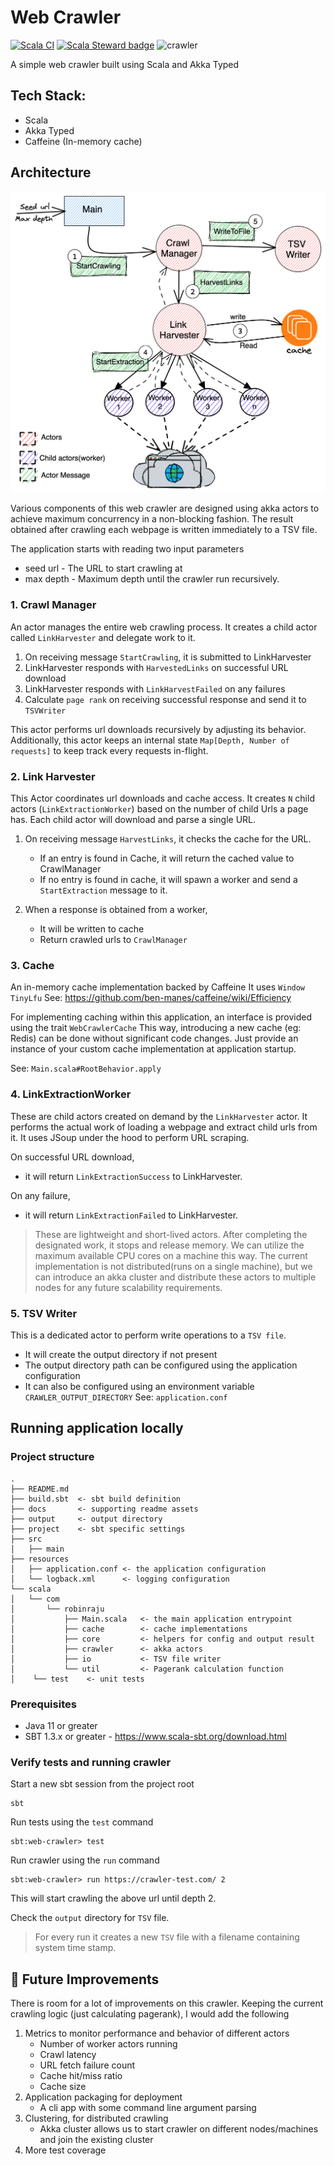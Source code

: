# Web Crawler

[![Scala CI](https://github.com/robinraju/web-crawler/actions/workflows/scala.yml/badge.svg)](https://github.com/robinraju/web-crawler/actions/workflows/scala.yml)
[![Scala Steward badge](https://img.shields.io/badge/Scala_Steward-helping-blue.svg?style=flat&logo=data:image/png;base64,iVBORw0KGgoAAAANSUhEUgAAAA4AAAAQCAMAAAARSr4IAAAAVFBMVEUAAACHjojlOy5NWlrKzcYRKjGFjIbp293YycuLa3pYY2LSqql4f3pCUFTgSjNodYRmcXUsPD/NTTbjRS+2jomhgnzNc223cGvZS0HaSD0XLjbaSjElhIr+AAAAAXRSTlMAQObYZgAAAHlJREFUCNdNyosOwyAIhWHAQS1Vt7a77/3fcxxdmv0xwmckutAR1nkm4ggbyEcg/wWmlGLDAA3oL50xi6fk5ffZ3E2E3QfZDCcCN2YtbEWZt+Drc6u6rlqv7Uk0LdKqqr5rk2UCRXOk0vmQKGfc94nOJyQjouF9H/wCc9gECEYfONoAAAAASUVORK5CYII=)](https://scala-steward.org)
![crawler](https://l.linklyhq.com/l/1CJn2)

A simple web crawler built using Scala and Akka Typed

## Tech Stack:

- Scala
- Akka Typed
- Caffeine (In-memory cache)

## Architecture

![Architecture](docs/web-crawler-arch.png)

Various components of this web crawler are designed using akka actors to achieve maximum concurrency
in a non-blocking fashion. The result obtained after crawling each webpage is written immediately
to a TSV file.

The application starts with reading two input parameters
  - seed url - The URL to start crawling at
  - max depth - Maximum depth until the crawler run recursively.

### 1. Crawl Manager

An actor manages the entire web crawling process. 
It creates a child actor called `LinkHarvester` and delegate work to it.

  1. On receiving message `StartCrawling`, it is submitted to LinkHarvester 
  2. LinkHarvester responds with `HarvestedLinks` on successful URL download 
  3. LinkHarvester responds with `LinkHarvestFailed` on any failures
  4. Calculate `page rank` on receiving successful response and send it to `TSVWriter`
  
This actor performs url downloads recursively by adjusting its behavior. Additionally, 
this actor keeps an internal state `Map[Depth, Number of requests]` to keep track every requests in-flight.

### 2. Link Harvester

This Actor coordinates url downloads and cache access.
It creates `N` child actors (`LinkExtractionWorker`) based on the number of child Urls a page has. 
Each child actor will download and parse a single URL.

  1. On receiving message `HarvestLinks`, it checks the cache for the URL. 
     - If an entry is found in Cache, it will return the cached value to CrawlManager
     - If no entry is found in cache, it will spawn a worker and send a `StartExtraction` message to it.
     
  2. When a response is obtained from a worker, 
     - It will be written to cache 
     - Return crawled urls to `CrawlManager`

### 3. Cache

An in-memory cache implementation backed by Caffeine It uses `Window TinyLfu`
See: https://github.com/ben-manes/caffeine/wiki/Efficiency

For implementing caching within this application, an interface is provided using the trait `WebCrawlerCache`
This way, introducing a new cache (eg: Redis) can be done without significant code changes.
Just provide an instance of your custom cache implementation at application startup.

See: `Main.scala#RootBehavior.apply`

### 4. LinkExtractionWorker

These are child actors created on demand by the `LinkHarvester` actor.
It performs the actual work of loading a webpage and extract child urls from it. 
It uses JSoup under the hood to perform URL scraping.

On successful URL download, 
  - it will return `LinkExtractionSuccess` to LinkHarvester. 
  
On any failure, 
  - it will return `LinkExtractionFailed` to LinkHarvester.

> These are lightweight and short-lived actors. After completing the designated work, it stops and release memory.
> We can utilize the maximum available CPU cores on a machine this way. 
> The current implementation is not distributed(runs on a single machine), 
> but we can introduce an akka cluster and distribute these actors to multiple nodes for any future scalability requirements.

### 5. TSV Writer

This is a dedicated actor to perform write operations to a `TSV file`. 
- It will create the output directory if not present
- The output directory path can be configured using the application configuration
- It can also be configured using an environment variable `CRAWLER_OUTPUT_DIRECTORY`
See: `application.conf`



## Running application locally

### Project structure

```
.
├── README.md
├── build.sbt  <- sbt build definition
├── docs       <- supporting readme assets
├── output     <- output directory
├── project    <- sbt specific settings
├── src   
│   ├── main
├── resources
│   ├── application.conf <- the application configuration
│   └── logback.xml      <- logging configuration
└── scala
│   └── com
│       └── robinraju
│           ├── Main.scala   <- the main application entrypoint
│           ├── cache        <- cache implementations
│           ├── core         <- helpers for config and output result
│           ├── crawler      <- akka actors 
│           ├── io           <- TSV file writer
│           └── util         <- Pagerank calculation function
│    └── test    <- unit tests

```

### Prerequisites

- Java 11 or greater 
- SBT 1.3.x or greater - https://www.scala-sbt.org/download.html

### Verify tests and running crawler

Start a new sbt session from the project root
```
sbt 
```
Run tests using the `test` command

```
sbt:web-crawler> test
```

Run crawler using the `run` command
```
sbt:web-crawler> run https://crawler-test.com/ 2
```
This will start crawling the above url until depth 2.

Check the `output` directory for `TSV` file.

> For every run it creates a new `TSV` file with a filename containing system time stamp.


## 🌠 Future Improvements

There is room for a lot of improvements on this crawler. Keeping the current crawling logic (just calculating pagerank),
I would add the following 

 1. Metrics to monitor performance and behavior of different actors
    - Number of worker actors running
    - Crawl latency
    - URL fetch failure count
    - Cache hit/miss ratio
    - Cache size
 2. Application packaging for deployment
    - A cli app with some command line argument parsing
 3. Clustering, for distributed crawling
    - Akka cluster allows us to start crawler on different nodes/machines and join the existing cluster
 4. More test coverage 


